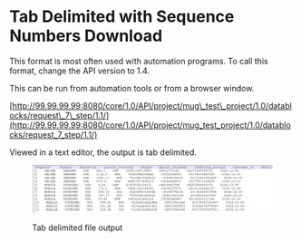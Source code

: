# Tab Delimited with Sequence Numbers Download

This format is most often used with automation programs.  To call this format, change the API version to 1.4.

&#x20;This can be run from automation tools or from a browser window.

[http://99.99.99.99:8080/core/1.0/API/project/mug\_test\_project/1.0/datablocks/request\_7\_step/1.1/](http://99.99.99.99:8080/core/1.0/API/project/mug_test_project/1.0/datablocks/request_7_step/1.1/)

&#x20;Viewed in a text editor, the output is tab delimited.

&#x20;

<figure><img src="../../../../../../.gitbook/assets/image (23) (1).png" alt=""><figcaption><p>Tab delimited file output</p></figcaption></figure>
